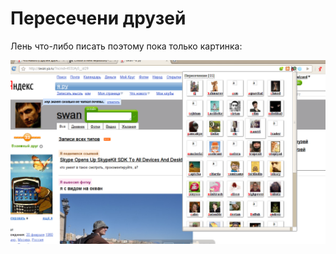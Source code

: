 # Пересечени друзей

Лень что-либо писать поэтому пока только картинка:

![картинка](http://github.com/kwargs/yaru-friends/raw/master/screens/first.png "Картинко")


